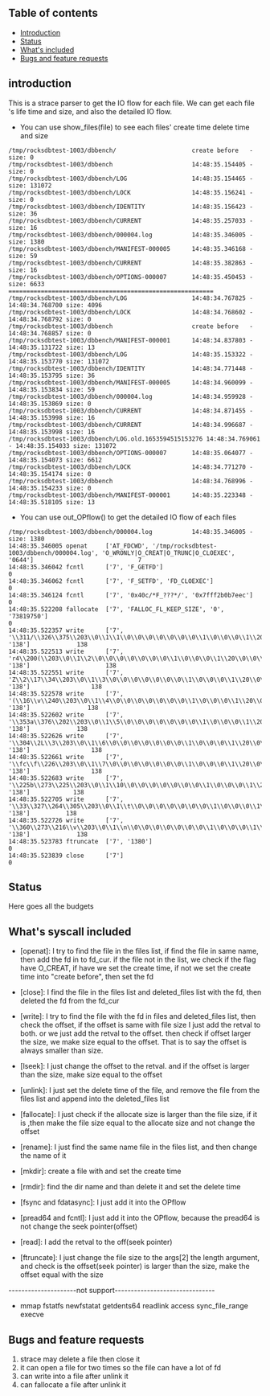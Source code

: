 ## Table of contents

- [Introduction](#introduction)
- [Status](#status)
- [What's included](#whats-included)
- [Bugs and feature requests](#bugs-and-feature-requests)


## introduction

This is a strace parser to get the IO flow for each file. We can get each file 's life time and size, and also the detailed IO flow.

- You can use show_files(file) to see each files' create time delete time and size  
```text
/tmp/rocksdbtest-1003/dbbench/                     create before   -                 size: 0                   
/tmp/rocksdbtest-1003/dbbench                      14:48:35.154405 -                 size: 0                   
/tmp/rocksdbtest-1003/dbbench/LOG                  14:48:35.154465 -                 size: 131072              
/tmp/rocksdbtest-1003/dbbench/LOCK                 14:48:35.156241 -                 size: 0                   
/tmp/rocksdbtest-1003/dbbench/IDENTITY             14:48:35.156423 -                 size: 36                  
/tmp/rocksdbtest-1003/dbbench/CURRENT              14:48:35.257033 -                 size: 16                  
/tmp/rocksdbtest-1003/dbbench/000004.log           14:48:35.346005 -                 size: 1380                
/tmp/rocksdbtest-1003/dbbench/MANIFEST-000005      14:48:35.346168 -                 size: 59                  
/tmp/rocksdbtest-1003/dbbench/CURRENT              14:48:35.382863 -                 size: 16                  
/tmp/rocksdbtest-1003/dbbench/OPTIONS-000007       14:48:35.450453 -                 size: 6633                
=========================================================
/tmp/rocksdbtest-1003/dbbench/LOG                  14:48:34.767825 - 14:48:34.768700 size: 4096                
/tmp/rocksdbtest-1003/dbbench/LOCK                 14:48:34.768602 - 14:48:34.768792 size: 0                   
/tmp/rocksdbtest-1003/dbbench                      create before   - 14:48:34.768857 size: 0                   
/tmp/rocksdbtest-1003/dbbench/MANIFEST-000001      14:48:34.837803 - 14:48:35.131722 size: 13                  
/tmp/rocksdbtest-1003/dbbench/LOG                  14:48:35.153322 - 14:48:35.153770 size: 131072              
/tmp/rocksdbtest-1003/dbbench/IDENTITY             14:48:34.771448 - 14:48:35.153795 size: 36                  
/tmp/rocksdbtest-1003/dbbench/MANIFEST-000005      14:48:34.960099 - 14:48:35.153834 size: 59                  
/tmp/rocksdbtest-1003/dbbench/000004.log           14:48:34.959928 - 14:48:35.153869 size: 0                   
/tmp/rocksdbtest-1003/dbbench/CURRENT              14:48:34.871455 - 14:48:35.153998 size: 16                  
/tmp/rocksdbtest-1003/dbbench/CURRENT              14:48:34.996687 - 14:48:35.153998 size: 16                  
/tmp/rocksdbtest-1003/dbbench/LOG.old.1653594515153276 14:48:34.769061 - 14:48:35.154033 size: 131072              
/tmp/rocksdbtest-1003/dbbench/OPTIONS-000007       14:48:35.064077 - 14:48:35.154073 size: 6612                
/tmp/rocksdbtest-1003/dbbench/LOCK                 14:48:34.771270 - 14:48:35.154174 size: 0                   
/tmp/rocksdbtest-1003/dbbench                      14:48:34.768996 - 14:48:35.154233 size: 0                   
/tmp/rocksdbtest-1003/dbbench/MANIFEST-000001      14:48:35.223348 - 14:48:35.518105 size: 13  
```
- You can use out_OPflow() to get the detailed IO flow of each files
```text
/tmp/rocksdbtest-1003/dbbench/000004.log           14:48:35.346005 -                 size: 1380                
14:48:35.346005 openat     ['AT_FDCWD', '/tmp/rocksdbtest-1003/dbbench/000004.log', 'O_WRONLY|O_CREAT|O_TRUNC|O_CLOEXEC', '0644']                             7         
14:48:35.346042 fcntl      ['7', 'F_GETFD']                                                                                                                   0         
14:48:35.346062 fcntl      ['7', 'F_SETFD', 'FD_CLOEXEC']                                                                                                     0         
14:48:35.346124 fcntl      ['7', '0x40c/*F_???*/', '0x7fff2b0b7eec']                                                                                          0         
14:48:35.522208 fallocate  ['7', 'FALLOC_FL_KEEP_SIZE', '0', '73819750']                                                                                      0         
14:48:35.522357 write      ['7', '\\311/\\326\\375\\203\\0\\1\\1\\0\\0\\0\\0\\0\\0\\0\\1\\0\\0\\0\\1\\20\\0\\0\\0\\0\\0\\0\\0\\000000...', '138']             138       
14:48:35.522513 write      ['7', 'r4\\200(\\203\\0\\1\\2\\0\\0\\0\\0\\0\\0\\0\\1\\0\\0\\0\\1\\20\\0\\0\\0\\0\\0\\0\\0\\001000...', '138']                     138       
14:48:35.522551 write      ['7', 'Z\\2\\17\\34\\203\\0\\1\\3\\0\\0\\0\\0\\0\\0\\0\\1\\0\\0\\0\\1\\20\\0\\0\\0\\0\\0\\0\\0\\002000...', '138']                 138       
14:48:35.522578 write      ['7', '(\\16\\v\\240\\203\\0\\1\\4\\0\\0\\0\\0\\0\\0\\0\\1\\0\\0\\0\\1\\20\\0\\0\\0\\0\\0\\0\\0\\003000...', '138']                138       
14:48:35.522602 write      ['7', '\\353a\\376\\202\\203\\0\\1\\5\\0\\0\\0\\0\\0\\0\\0\\1\\0\\0\\0\\1\\20\\0\\0\\0\\0\\0\\0\\0\\004000...', '138']             138       
14:48:35.522626 write      ['7', '\\304\\2L\\3\\203\\0\\1\\6\\0\\0\\0\\0\\0\\0\\0\\1\\0\\0\\0\\1\\20\\0\\0\\0\\0\\0\\0\\0\\005000...', '138']                 138       
14:48:35.522661 write      ['7', '\\fc\\f\\226\\203\\0\\1\\7\\0\\0\\0\\0\\0\\0\\0\\1\\0\\0\\0\\1\\20\\0\\0\\0\\0\\0\\0\\0\\006000...', '138']                 138       
14:48:35.522683 write      ['7', '\\225b\\273\\225\\203\\0\\1\\10\\0\\0\\0\\0\\0\\0\\0\\1\\0\\0\\0\\1\\20\\0\\0\\0\\0\\0\\0\\0\\007000...', '138']            138       
14:48:35.522705 write      ['7', '\\33\\327\\264\\305\\203\\0\\1\\t\\0\\0\\0\\0\\0\\0\\0\\1\\0\\0\\0\\1\\20\\0\\0\\0\\0\\0\\0\\0\\010000...', '138']          138       
14:48:35.522726 write      ['7', '\\360\\273\\216\\v\\203\\0\\1\\n\\0\\0\\0\\0\\0\\0\\0\\1\\0\\0\\0\\1\\20\\0\\0\\0\\0\\0\\0\\0\\t000...', '138']             138       
14:48:35.523783 ftruncate  ['7', '1380']                                                                                                                      0         
14:48:35.523839 close      ['7']                                                                                                                              0        
```
## Status

Here goes all the budgets

## What's syscall included

- [openat]: I try to find the file in the files list, if find the file in same name, then add the fd in to fd_cur.
        if the file not in the list, we  check if the flag have O_CREAT, if have we set the create time, if not we set the create time into "create before", then set the fd

- [close]:  I find the file in the files list and deleted_files list with the fd, then deleted the fd from the fd_cur

- [write]:  I try to find the file with the fd in files and deleted_files list, then check the offset, if the offset is same with file size I just add the retval to both.
        or we just add the retval to the offset. then check if offset larger the size, we make size equal to the offset. That is to say the offset is always smaller than size. 

- [lseek]:  I just change the offset to the retval. and if the offset is larger than the size, make size equal to the offset

- [unlink]: I just set the delete time of the file, and remove the file from the files list and append into the deleted_files list

- [fallocate]: I just check if the allocate size is larger than the file size, if it is ,then make the file size equal to the allocate size and not change the offset

- [rename]: I just find the same name file in the files list, and then change the name of it

- [mkdir]: create a file with and set the create time 

- [rmdir]: find the dir name and than delete it and set the delete time

- [fsync and fdatasync]: I just add it into the OPflow

- [pread64 and fcntl]: I just add it into the OPflow, because the pread64 is not change the seek pointer(offset)

- [read]: I add the retval to the off(seek pointer)

- [ftruncate]: I just change the file size to the args[2] the length argument, and check is the offset(seek pointer) is larger than the size, make the offset equal with the size

---------------------not support-------------------------------
- mmap fstatfs newfstatat getdents64 readlink access sync_file_range execve 

## Bugs and feature requests

1. strace may delete a file then close it
2. it can open a file for two times so the file can have a lot of fd
3. can write into a file after unlink it 
4. can fallocate a file after unlink it

